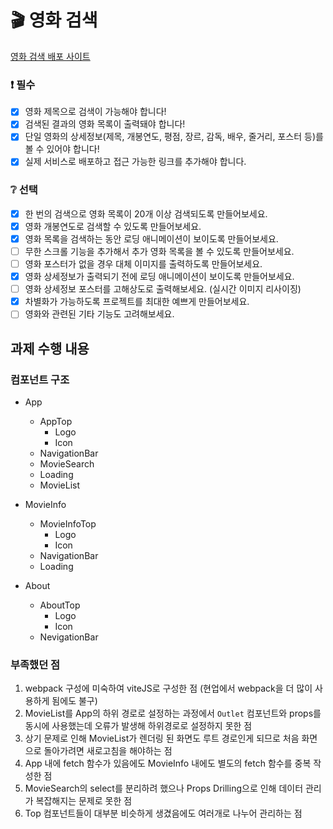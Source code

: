 # 🎬 영화 검색

<a href="https://kdt5-chadongmin--omdbapi-movie-search.netlify.app/">영화 검색 배포 사이트</a>

### ❗ 필수

- [x] 영화 제목으로 검색이 가능해야 합니다!
- [x] 검색된 결과의 영화 목록이 출력돼야 합니다!
- [x] 단일 영화의 상세정보(제목, 개봉연도, 평점, 장르, 감독, 배우, 줄거리, 포스터 등)를 볼 수 있어야 합니다!
- [x] 실제 서비스로 배포하고 접근 가능한 링크를 추가해야 합니다.

### ❔ 선택

- [x] 한 번의 검색으로 영화 목록이 20개 이상 검색되도록 만들어보세요.
- [x] 영화 개봉연도로 검색할 수 있도록 만들어보세요.
- [x] 영화 목록을 검색하는 동안 로딩 애니메이션이 보이도록 만들어보세요.
- [ ] 무한 스크롤 기능을 추가해서 추가 영화 목록을 볼 수 있도록 만들어보세요.
- [ ] 영화 포스터가 없을 경우 대체 이미지를 출력하도록 만들어보세요.
- [x] 영화 상세정보가 출력되기 전에 로딩 애니메이션이 보이도록 만들어보세요.
- [ ] 영화 상세정보 포스터를 고해상도로 출력해보세요. (실시간 이미지 리사이징)
- [x] 차별화가 가능하도록 프로젝트를 최대한 예쁘게 만들어보세요.
- [ ] 영화와 관련된 기타 기능도 고려해보세요.

## 과제 수행 내용

### 컴포넌트 구조

- App

  - AppTop
    - Logo
    - Icon
  - NavigationBar
  - MovieSearch
  - Loading
  - MovieList

- MovieInfo

  - MovieInfoTop
    - Logo
    - Icon
  - NavigationBar
  - Loading

- About
  - AboutTop
    - Logo
    - Icon
  - NevigationBar

### 부족했던 점

1. webpack 구성에 미숙하여 viteJS로 구성한 점 (현업에서 webpack을 더 많이 사용하게 됨에도 불구)
1. MovieList를 App의 하위 경로로 설정하는 과정에서 `Outlet` 컴포넌트와 props를 동시에 사용했는데 오류가 발생해 하위경로로 설정하지 못한 점
1. 상기 문제로 인해 MovieList가 렌더링 된 화면도 루트 경로인게 되므로 처음 화면으로 돌아가려면 새로고침을 해야하는 점
1. App 내에 fetch 함수가 있음에도 MovieInfo 내에도 별도의 fetch 함수를 중복 작성한 점
1. MovieSearch의 select를 분리하려 했으나 Props Drilling으로 인해 데이터 관리가 복잡해지는 문제로 못한 점
1. Top 컴포넌트들이 대부분 비슷하게 생겼음에도 여러개로 나누어 관리하는 점
